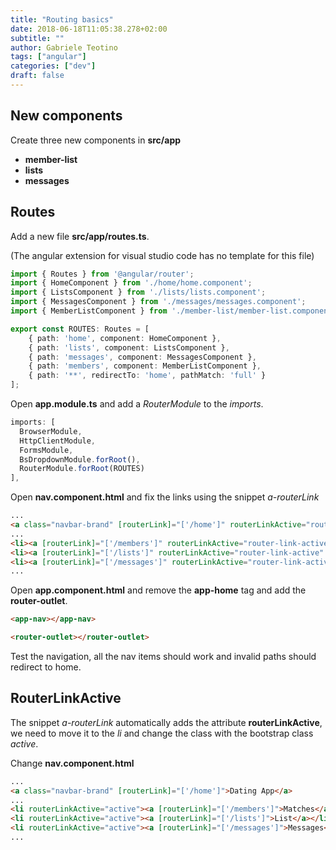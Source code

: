 ```yaml
---
title: "Routing basics"
date: 2018-06-18T11:05:38.278+02:00
subtitle: ""
author: Gabriele Teotino
tags: ["angular"]
categories: ["dev"]
draft: false
---
```


<!--more-->

## New components

Create three new components in **src/app**

- **member-list**
- **lists**
- **messages**

## Routes

Add a new file **src/app/routes.ts**.

(The angular extension for visual studio code has no template for this file)

```typescript
import { Routes } from '@angular/router';
import { HomeComponent } from './home/home.component';
import { ListsComponent } from './lists/lists.component';
import { MessagesComponent } from './messages/messages.component';
import { MemberListComponent } from './member-list/member-list.component';

export const ROUTES: Routes = [
    { path: 'home', component: HomeComponent },
    { path: 'lists', component: ListsComponent },
    { path: 'messages', component: MessagesComponent },
    { path: 'members', component: MemberListComponent },
    { path: '**', redirectTo: 'home', pathMatch: 'full' }
];
```

Open **app.module.ts** and add a *RouterModule* to the *imports*.

```typescript
imports: [
  BrowserModule,
  HttpClientModule,
  FormsModule,
  BsDropdownModule.forRoot(),
  RouterModule.forRoot(ROUTES)
],
```

Open **nav.component.html** and fix the links using the snippet *a-routerLink*

```html
...
<a class="navbar-brand" [routerLink]="['/home']" routerLinkActive="router-link-active" >Dating App</a>
...
<li><a [routerLink]="['/members']" routerLinkActive="router-link-active" >Matches</a></li>
<li><a [routerLink]="['/lists']" routerLinkActive="router-link-active" >List</a></li>
<li><a [routerLink]="['/messages']" routerLinkActive="router-link-active" >Messages</a></li>
...
```

Open **app.component.html** and remove the **app-home** tag and add the **router-outlet**.

```html
<app-nav></app-nav>

<router-outlet></router-outlet>
```

Test the navigation, all the nav items should work and invalid paths should redirect to home.

## RouterLinkActive

The snippet *a-routerLink* automatically adds the attribute **routerLinkActive**, we need to move it to the *li* and change the class with the bootstrap class *active*.

Change **nav.component.html**

```html
...
<a class="navbar-brand" [routerLink]="['/home']">Dating App</a>
...
<li routerLinkActive="active"><a [routerLink]="['/members']">Matches</a></li>
<li routerLinkActive="active"><a [routerLink]="['/lists']">List</a></li>
<li routerLinkActive="active"><a [routerLink]="['/messages']">Messages</a></li>
...
```

